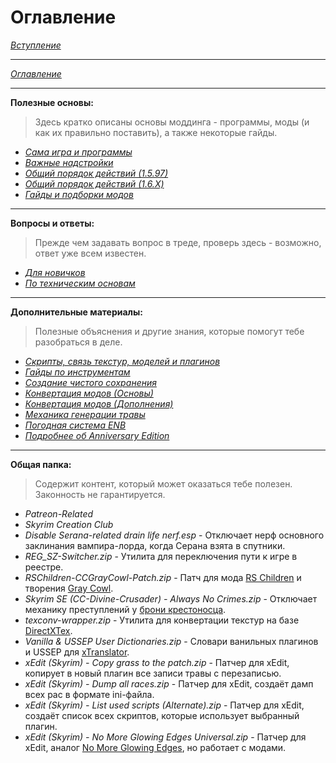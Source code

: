 # Оглавление

[*Вступление*](00_Вступление.md)

------

[*Оглавление*](01_Оглавление.md)

------

**Полезные основы:**  
> Здесь кратко описаны основы моддинга - программы, моды (и как их правильно поставить), а также некоторые гайды.

+ [*Сама игра и программы*](01_Main_Info/01_Сама_игра_и_программы.md)
+ [*Важные надстройки*](01_Main_Info/02_Важные_надстройки.md)
+ [*Общий порядок действий (1.5.97)*](01_Main_Info/03_Общий_порядок_действий_(1.5.97).md)
+ [*Общий порядок действий (1.6.X)*](01_Main_Info/03_Общий_порядок_действий_(1.6.X).md)
+ [*Гайды и подборки модов*](01_Main_Info/04_Гайды_и_подборки_модов.md)

------

**Вопросы и ответы:**  
> Прежде чем задавать вопрос в треде, проверь здесь - возможно, ответ уже всем известен.

+ [*Для новичков*](02_Questions_Answers/01_Для_новичков.md)
+ [*По техническим основам*](02_Questions_Answers/02_По_техническим_основам.md)

------

**Дополнительные материалы:**  
> Полезные объяснения и другие знания, которые помогут тебе разобраться в деле.

+ [*Скрипты, связь текстур, моделей и плагинов*](03_Addon_Info/01_Скрипты_связь_текстур_моделей_и_плагинов.md)
+ [*Гайды по инструментам*](03_Addon_Info/02_Гайды_по_инструментам.md)
+ [*Создание чистого сохранения*](03_Addon_Info/03_Создание_чистого_сохранения.md)
+ [*Конвертация модов (Основы)*](03_Addon_Info/05_Конвертация_модов_Основы.md)
+ [*Конвертация модов (Дополнения)*](03_Addon_Info/06_Конвертация_модов_Дополнения.md)
+ [*Механика генерации травы*](03_Addon_Info/07_Механика_генерации_травы.md)
+ [*Погодная система ENB*](03_Addon_Info/08_Погодная_система_ENB.md)
+ [*Подробнее об Anniversary Edition*](03_Addon_Info/09_Подробнее_об_Anniversary_Edition.md)

------

**Общая папка:**  
> Содержит контент, который может оказаться тебе полезен. Законность не гарантируется.

+ *Patreon-Related*
+ *Skyrim Creation Club*
+ *Disable Serana-related drain life nerf.esp* - Отключает нерф основного заклинания вампира-лорда, когда Серана взята в спутники.
+ *REG_SZ-Switcher.zip* - Утилита для переключения пути к игре в реестре.
+ *RSChildren-CCGrayCowl-Patch.zip* - Патч для мода [RS Children](https://www.nexusmods.com/skyrimspecialedition/mods/2650) и творения [Gray Cowl](https://en.uesp.net/wiki/Skyrim:The_Gray_Cowl_Returns!).
+ *Skyrim SE (CC-Divine-Crusader) - Always No Crimes.zip* - Отключает механику преступлений	у [брони крестоносца](https://en.uesp.net/wiki/Skyrim:Divine_Crusader).
+ *texconv-wrapper.zip* - Утилита для конвертации текстур на базе [DirectXTex](https://github.com/Microsoft/DirectXTex).
+ *Vanilla & USSEP User Dictionaries.zip* - Словари ванильных плагинов и USSEP для [xTranslator](https://www.nexusmods.com/skyrimspecialedition/mods/134).
+ *xEdit (Skyrim) - Copy grass to the patch.zip* - Патчер для xEdit, копирует в новый плагин все записи травы с перезаписью.
+ *xEdit (Skyrim) - Dump all races.zip* - Патчер для xEdit, создаёт дамп всех рас в формате ini-файла.
+ *xEdit (Skyrim) - List used scripts (Alternate).zip* - Патчер для xEdit, создаёт список всех скриптов, которые использует выбранный плагин.
+ *xEdit (Skyrim) - No More Glowing Edges Universal.zip* - Патчер для xEdit, аналог [No More Glowing Edges](https://www.nexusmods.com/skyrim/mods/34981), но работает с модами.
